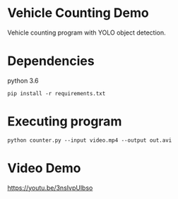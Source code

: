 
Vehicle Counting Demo
========================
Vehicle counting program with YOLO object detection.


Dependencies
========================
python 3.6

```
pip install -r requirements.txt
```

Executing program
========================
```
python counter.py --input video.mp4 --output out.avi
```

Video Demo
========================
https://youtu.be/3nsIvpUlbso
